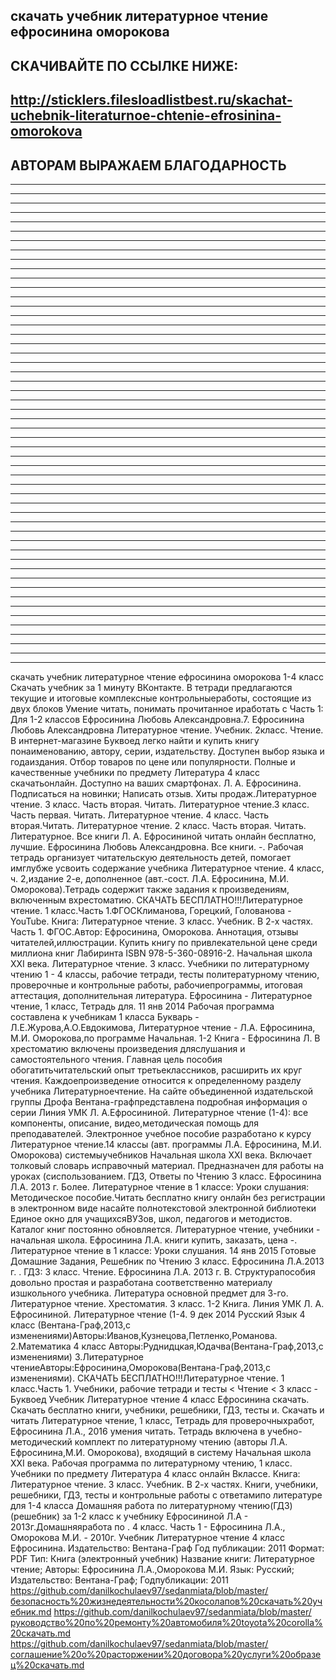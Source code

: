 скачать учебник литературное чтение ефросинина оморокова
--------------------------------------------------
СКАЧИВАЙТЕ ПО ССЫЛКЕ НИЖЕ:
--------------------------------------------------
http://sticklers.filesloadlistbest.ru/skachat-uchebnik-literaturnoe-chtenie-efrosinina-omorokova
--------------------------------------------------
АВТОРАМ ВЫРАЖАЕМ БЛАГОДАРНОСТЬ
--------------------------------------------------
--------------------------------------------------
--------------------------------------------------
--------------------------------------------------
--------------------------------------------------
--------------------------------------------------
--------------------------------------------------
--------------------------------------------------
--------------------------------------------------
--------------------------------------------------
--------------------------------------------------
--------------------------------------------------
--------------------------------------------------
--------------------------------------------------
--------------------------------------------------
--------------------------------------------------
--------------------------------------------------
--------------------------------------------------
--------------------------------------------------
--------------------------------------------------
--------------------------------------------------
--------------------------------------------------
--------------------------------------------------
--------------------------------------------------
--------------------------------------------------
--------------------------------------------------
--------------------------------------------------
--------------------------------------------------
--------------------------------------------------
--------------------------------------------------
--------------------------------------------------
--------------------------------------------------
--------------------------------------------------
--------------------------------------------------
--------------------------------------------------
--------------------------------------------------
--------------------------------------------------
--------------------------------------------------
--------------------------------------------------
--------------------------------------------------
--------------------------------------------------
--------------------------------------------------
--------------------------------------------------
--------------------------------------------------
--------------------------------------------------
--------------------------------------------------
--------------------------------------------------
--------------------------------------------------
--------------------------------------------------
--------------------------------------------------
--------------------------------------------------
--------------------------------------------------
--------------------------------------------------
скачать учебник литературное чтение ефросинина оморокова 1-4 класс  Скачать учебник за 1 минуту  ВКонтакте. В тетради предлагаются текущие и итоговые комплексные контрольныеработы, состоящие из двух блоков Умение читать, понимать прочитанное иработать с  Часть 1: Для 1-2 классов Ефросинина Любовь Александровна.7. Ефросинина Любовь Александровна Литературное чтение. Учебник. 2класс. Чтение. В интернет-магазине Буквоед легко найти и купить книгу понаименованию, автору, серии, издательству. Доступен выбор языка и годаиздания. Отбор товаров по цене или популярности. Полные и качественные учебники по предмету Литература 4 класс скачатьонлайн. Доступно на ваших смартфонах. Л. А. Ефросинина. Подписаться на новинки; Написать отзыв. Хиты продаж.Литературное чтение. 3 класс. Часть вторая. Читать. Литературное чтение.3 класс. Часть первая. Читать. Литературное чтение. 4 класс. Часть вторая.Читать. Литературное чтение. 2 класс. Часть вторая. Читать. Литературное. Все книги Л. А. Ефросининой читать онлайн бесплатно, лучшие. Ефросинина Любовь Александровна. Все книги. -. Рабочая тетрадь организует читательскую деятельность детей, помогает имглубже усвоить содержание учебника Литературное чтение. 4 класс, ч. 2,издание 2-е, дополненное (авт.-сост. Л.А. Ефросинина, М.И. Оморокова).Тетрадь содержит также задания к произведениям, включенным вхрестоматию. СКАЧАТЬ БЕСПЛАТНО!!!Литературное чтение. 1 класс.Часть 1.ФГОСКлиманова, Горецкий, Голованова - YouTube. Книга: Литературное чтение. 3 класс. Учебник. В 2-х частях. Часть 1. ФГОС.Автор: Ефросинина, Оморокова. Аннотация, отзывы читателей,иллюстрации. Купить книгу по привлекательной цене среди миллиона книг Лабиринта  ISBN 978-5-360-08916-2. Начальная школа XXI века. Литературное чтение. 3 класс. Учебники по литературному чтению 1 - 4 классы, рабочие тетради, тесты политературному чтению, проверочные и контрольные работы, рабочиепрограммы, итоговая аттестация, дополнительная литература. Ефросинина - Литературное чтение, 1 класс, Тетрадь для. 11 янв 2014  Рабочая программа составлена к учебникам 1 класса Букварь - Л.Е.Журова,А.О.Евдокимова, Литературное чтение - Л.А. Ефросинина, М.И. Оморокова,по программе Начальная.
1-2 Книга - Ефросинина Л. В хрестоматию включены произведения дляслушания и самостоятельного чтения. Главная цель пособия  обогатитьчитательский опыт третьеклассников, расширить их круг чтения. Каждоепроизведение относится к определенному разделу учебника Литературноечтение. На сайте объединенной издательской группы Дрофа  Вентана-графпредставлена подробная информация о серии Линия УМК Л. А.Ефросининой. Литературное чтение (1-4): все компоненты, описание, видео,методическая помощь для преподавателей. Электронное учебное пособие разработано к курсу Литературное чтение.14 классы (авт. программы Л.А. Ефросинина, М.И. Оморокова) системыучебников Начальная школа XXI века. Включает толковый словарь исправочный материал. Предназначен для работы на уроках (сиспользованием. ГДЗ, Ответы по Чтению 3 класс. Ефросинина Л.А. 2013 г.  Более. Литературное чтение в 1 классе: Уроки слушания: Методическое пособие.Читать бесплатно книгу онлайн без регистрации в электронном виде насайте полнотекстовой электронной библиотеки Единое окно для учащихсяВУЗов, школ, педагогов и методистов. Каталог книг постоянно обновляется. Литературное чтение, учебники - начальная школа. Ефросинина Л.А. книги   купить, заказать, цена -. Литературное чтение в 1 классе: Уроки слушания. 14 янв 2015  Готовые Домашние Задания, Решебник по Чтению 3 класс. Ефросинина Л.А.2013 г. . ГДЗ: 3 класс. Чтение. Ефросинина Л.А. 2013 г. В.  Структурапособия довольно простая и разработана соответственно материалу изшкольного учебника. Литература  основной предмет для 3-го. Литературное чтение. Хрестоматия. 3 класс. 1-2 Книга. Линия УМК Л. А. Ефросининой. Литературное чтение (1-4. 9 дек 2014  Русский Язык 4 класс (Вентана-Граф,2013,с изменениями)Авторы:Иванов,Кузнецова,Петленко,Романова. 2.Математика 4 класс Авторы:Руднидцкая,Юдачва(Вентана-Граф,2013,с изменениями) 3.Литературное чтениеАвторы:Ефросинина,Оморокова(Вентана-Граф,2013,с изменениями). СКАЧАТЬ БЕСПЛАТНО!!!Литературное чтение. 1 класс.Часть 1. Учебники, рабочие тетради и тесты < Чтение < 3 класс  - Буквоед
Учебник Литературное чтение 4 класс Ефросинина скачать. Скачать бесплатно книги, учебники, решебники, ГДЗ, тесты и. Скачать и читать Литературное чтение, 1 класс, Тетрадь для проверочныхработ, Ефросинина Л.А., 2016  умения читать. Тетрадь включена в учебно-методический комплект по литературному чтению (авторы Л.А. Ефросинина,М.И. Оморокова), входящий в систему Начальная школа XXI века. Рабочая программа по литературному чтению, 1 класс. Учебники по предмету Литература 4 класс онлайн  Вклассе. Книга: Литературное чтение. 3 класс. Учебник. В 2-х частях. Книги, учебники, решебники, ГДЗ, тесты и контрольные работы с ответамипо литературе для 1-4 класса  Домашняя работа по литературному чтению(ГДЗ) (решебник) за 1-2 класс к учебнику Ефросининой Л.А - 2013г.Домашняяработа по . 4 класс. Часть 1 - Ефросинина Л.А., Оморокова М.И. - 2010г. Учебник Литературное чтение 4 класс Ефросинина. Издательство: Вентана-Граф Год публикации: 2011 Формат: PDF Тип: Книга (электронный учебник) Название книги: Литературное чтение; Авторы: Ефросинина Л.А.,Оморокова М.И. Язык: Русский; Издательство: Вентана-Граф; Годпубликации: 2011
https://github.com/danilkochulaev97/sedanmiata/blob/master/безопасность%20жизнедеятельности%20косолапов%20скачать%20учебник.md
https://github.com/danilkochulaev97/sedanmiata/blob/master/руководство%20по%20ремонту%20автомобиля%20toyota%20corolla%20скачать.md
https://github.com/danilkochulaev97/sedanmiata/blob/master/соглашение%20о%20расторжении%20договора%20услуги%20образец%20скачать.md